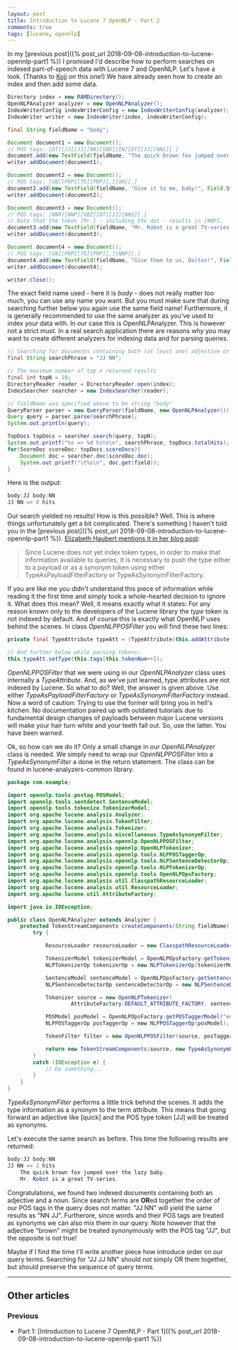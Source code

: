 ```yaml
---
layout: post
title: Introduction to Lucene 7 OpenNLP - Part 2
comments: true
tags: [lucene, opennlp]
---
```

In my [previous post]({% post_url 2018-09-08-introduction-to-lucene-opennlp-part1 %}) I promised I'd describe how to perform searches on indexed part-of-speech data with Lucene 7 and OpenNLP. Let's have a look. (Thanks to [Koji](https://stackoverflow.com/users/10277631/koji) on this one!)<span class="more"></span>
We have already seen how to create an index and then add some data.
```java
Directory index = new RAMDirectory();
OpenNLPAnalyzer analyzer = new OpenNLPAnalyzer();
IndexWriterConfig indexWriterConfig = new IndexWriterConfig(analyzer);
IndexWriter writer = new IndexWriter(index, indexWriterConfig);

final String fieldName = "body";

Document document1 = new Document();
// POS tags: [DT][JJ][JJ][NN][VBD][IN][DT][JJ][NNS][.]
document.add(new TextField(fieldName, "The quick brown fox jumped over the lazy dogs.", Field.Store.YES));
writer.addDocument(document1);

Document document2 = new Document();
// POS tags: [VB][PRP][TO][PRP][,][UH][.]
document2.add(new TextField(fieldName, "Give it to me, baby!", Field.Store.YES));
writer.addDocument(document2);

Document document3 = new Document();
// POS tags: [NNP][NNP][VBZ][DT][JJ][NNS][.]
// Note that the token [Mr.] - including the dot - results in [NNP].
document3.add(new TextField(fieldName, "Mr. Robot is a great TV-series.", Field.Store.YES));
writer.addDocument(document3);

Document document4 = new Document();
// POS tags: [VB][PRP][TO][PRP][,][NNP][.]
document4.add(new TextField(fieldName, "Give them to us, Dalton!", Field.Store.YES));
writer.addDocument(document4);

writer.close();
```
The exact field name used - here it is _body_ - does not really matter too much, you can use any name you want. But you must make sure that during searching further below you again use the same field name! Furthermore, it is generally recommended to use the same analyzer as you've used to index your data with. In our case this is OpenNLPAnalyzer. This is however not a strict must. In a real search application there are reasons why you may want to create different analyzers for indexing data and for parsing queries.
```java
// Searching for documents containing both (at least one) adjective or (at least one) noun
final String searchPhrase = "JJ NN";

// The maximum number of top n returned results
final int topN = 10;
DirectoryReader reader = DirectoryReader.open(index);
IndexSearcher searcher = new IndexSearcher(reader);

// fieldName was specified above to be string "body"
QueryParser parser = new QueryParser(fieldName, new OpenNLPAnalyzer());
Query query = parser.parse(searchPhrase);
System.out.println(query);

TopDocs topDocs = searcher.search(query, topN);
System.out.printf("%s => %d hits\n", searchPhrase, topDocs.totalHits);
for(ScoreDoc scoreDoc: topDocs.scoreDocs){
    Document doc = searcher.doc(scoreDoc.doc);
    System.out.printf("\t%s\n", doc.get(field));
}
```
Here is the output:
```java
body:JJ body:NN
JJ NN => 0 hits
```
Our search yielded no results! How is this possible? Well. This is where things unfortunately get a bit complicated. There's something I haven't told you in the [previous post]({% post_url 2018-09-08-introduction-to-lucene-opennlp-part1 %}). [Elizabeth Haubert mentions it in her blog post](https://opensourceconnections.com/blog/2018/08/06/intro_solr_nlp_integrations/):

> Since Lucene does not yet index token types, in order to make that information available to queries, it is necessary to push the type either to a payload or as a synonym token using either TypeAsPayloadFilterFactory or TypeAsSynonymFilterFactory.

If you are like me you didn't understand this piece of information while reading it the first time and simply took a whole-hearted decision to ignore it. What does this mean? Well, it means exactly what it states: For any reason known only to the developers of the Lucene library the _type_ token is not indexed by default. And of course this is exactly what OpenNLP uses behind the scenes. In class _OpenNLPPOSFilter_ you will find these two lines:
```java
private final TypeAttribute typeAtt = (TypeAttribute)this.addAttribute(TypeAttribute.class);

// And further below while parsing tokens:
this.typeAtt.setType(this.tags[this.tokenNum++]);
```
_OpenNLPPOSFilter_ that we were using in our _OpenNLPAnalyzer_ class uses internally a _TypeAttribute_. And, as we've just learned, type attributes are not indexed by Lucene. So what to do? Well, the answer is given above. Use either _TypeAsPayloadFilterFactory_ or _TypeAsSynonymFilterFactory_ instead. Now a word of caution: Trying to use the former will bring you in hell's kitchen. No documentation paired up with outdated tutorials due to fundamental design changes of payloads between major Lucene versions will make your hair turn white and your teeth fall out. So, use the latter. You have been warned.

Ok, so how can we do it? Only a small change in our _OpenNLPAnalyzer_ class is needed. We simply need to wrap our _OpenNLPPOSFilter_ into a _TypeAsSynonymFilter_ a done in the return statement. The class can be found in lucene-analyzers-common library.
```java
package com.example;

import opennlp.tools.postag.POSModel;
import opennlp.tools.sentdetect.SentenceModel;
import opennlp.tools.tokenize.TokenizerModel;
import org.apache.lucene.analysis.Analyzer;
import org.apache.lucene.analysis.TokenFilter;
import org.apache.lucene.analysis.Tokenizer;
import org.apache.lucene.analysis.miscellaneous.TypeAsSynonymFilter;
import org.apache.lucene.analysis.opennlp.OpenNLPPOSFilter;
import org.apache.lucene.analysis.opennlp.OpenNLPTokenizer;
import org.apache.lucene.analysis.opennlp.tools.NLPPOSTaggerOp;
import org.apache.lucene.analysis.opennlp.tools.NLPSentenceDetectorOp;
import org.apache.lucene.analysis.opennlp.tools.NLPTokenizerOp;
import org.apache.lucene.analysis.opennlp.tools.OpenNLPOpsFactory;
import org.apache.lucene.analysis.util.ClasspathResourceLoader;
import org.apache.lucene.analysis.util.ResourceLoader;
import org.apache.lucene.util.AttributeFactory;

import java.io.IOException;

public class OpenNLPAnalyzer extends Analyzer {
    protected TokenStreamComponents createComponents(String fieldName) {
        try {

            ResourceLoader resourceLoader = new ClasspathResourceLoader(ClassLoader.getSystemClassLoader());

            TokenizerModel tokenizerModel = OpenNLPOpsFactory.getTokenizerModel("en-token.bin", resourceLoader);
            NLPTokenizerOp tokenizerOp = new NLPTokenizerOp(tokenizerModel);

            SentenceModel sentenceModel = OpenNLPOpsFactory.getSentenceModel("en-sent.bin", resourceLoader);
            NLPSentenceDetectorOp sentenceDetectorOp = new NLPSentenceDetectorOp(sentenceModel);

            Tokenizer source = new OpenNLPTokenizer(
                    AttributeFactory.DEFAULT_ATTRIBUTE_FACTORY, sentenceDetectorOp, tokenizerOp);

            POSModel posModel = OpenNLPOpsFactory.getPOSTaggerModel("en-pos-maxent.bin", resourceLoader);
            NLPPOSTaggerOp posTaggerOp = new NLPPOSTaggerOp(posModel);

            TokenFilter filter = new OpenNLPPOSFilter(source, posTaggerOp);

            return new TokenStreamComponents(source, new TypeAsSynonymFilter(filter));
        }
        catch (IOException e) {
            // Do something...
        }
    }
}
```
_TypeAsSynonymFilter_ performs a little trick behind the scenes. It adds the type information as a synonym to the term attribute. This means that going forward an adjective like [quick] and the POS type token [JJ] will be treated as synonyms.

Let's execute the same search as before. This time the following results are returned:
```java
body:JJ body:NN
JJ NN => 2 hits
	The quick brown fox jumped over the lazy baby.
	Mr. Robot is a great TV-series.
```
Congratulations, we found two indexed documents containing both an adjective and a noun. Since search terms are **OR**ed together the order of our POS tags in the query does not matter. "JJ NN" will yield the same results as "NN JJ". Furtherore, since words and their POS tags are treated as synonyms we can also mix them in our query. Note however that the adjective "brown" might be treated synonymously with the POS tag "JJ", but the opposite is not true!

Maybe if I find the time I'll write another piece how introduce order on our query terms. Searching for "JJ JJ NN" should not simply OR them together, but should preserve the sequence of query terms.

----

## Other articles

### Previous

* Part 1: [Introduction to Lucene 7 OpenNLP - Part 1]({% post_url 2018-09-08-introduction-to-lucene-opennlp-part1 %})